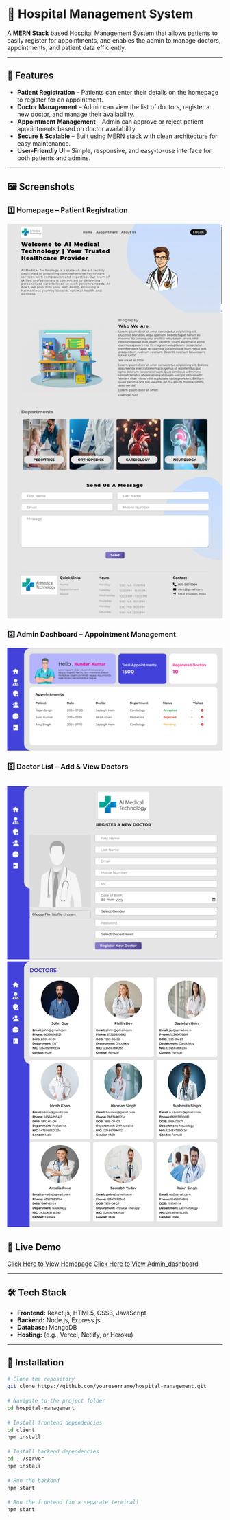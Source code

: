 # 🏥 Hospital Management System

A **MERN Stack** based Hospital Management System that allows patients to easily register for appointments, and enables the admin to manage doctors, appointments, and patient data efficiently.

---

## 📌 Features

- **Patient Registration** – Patients can enter their details on the homepage to register for an appointment.
- **Doctor Management** – Admin can view the list of doctors, register a new doctor, and manage their availability.
- **Appointment Management** – Admin can approve or reject patient appointments based on doctor availability.
- **Secure & Scalable** – Built using MERN stack with clean architecture for easy maintenance.
- **User-Friendly UI** – Simple, responsive, and easy-to-use interface for both patients and admins.

---

## 🖼️ Screenshots



### 1️⃣ Homepage – Patient Registration
![Homepage](frontend/src/Screenshots/Homepage.png)

### 2️⃣ Admin Dashboard – Appointment Management
![Admin Dashboard](frontend/src/Screenshots/Admin_dashboard.png)

### 3️⃣ Doctor List – Add & View Doctors
![To_Register_doctor_page](frontend/src/Screenshots/Register_doctor.png)
![Doctor List](frontend/src/Screenshots/Doctors_page.png)
---

## 🚀 Live Demo
[Click Here to View Homepage](https://hospital-management-syst-frontend.netlify.app/)
[Click Here to View Admin_dashboard](https://admin-dashboard-hospital-mngt-sys.netlify.app/)

---

## 🛠️ Tech Stack

- **Frontend:** React.js, HTML5, CSS3, JavaScript
- **Backend:** Node.js, Express.js
- **Database:** MongoDB
- **Hosting:** (e.g., Vercel, Netlify, or Heroku)

---

## 📂 Installation

```bash
# Clone the repository
git clone https://github.com/yourusername/hospital-management.git

# Navigate to the project folder
cd hospital-management

# Install frontend dependencies
cd client
npm install

# Install backend dependencies
cd ../server
npm install

# Run the backend
npm start

# Run the frontend (in a separate terminal)
npm start

